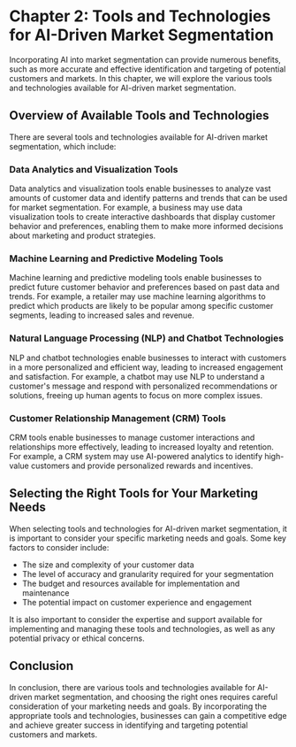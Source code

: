 Chapter 2: Tools and Technologies for AI-Driven Market Segmentation
===================================================================

Incorporating AI into market segmentation can provide numerous benefits, such as more accurate and effective identification and targeting of potential customers and markets. In this chapter, we will explore the various tools and technologies available for AI-driven market segmentation.

Overview of Available Tools and Technologies
--------------------------------------------

There are several tools and technologies available for AI-driven market segmentation, which include:

### Data Analytics and Visualization Tools

Data analytics and visualization tools enable businesses to analyze vast amounts of customer data and identify patterns and trends that can be used for market segmentation. For example, a business may use data visualization tools to create interactive dashboards that display customer behavior and preferences, enabling them to make more informed decisions about marketing and product strategies.

### Machine Learning and Predictive Modeling Tools

Machine learning and predictive modeling tools enable businesses to predict future customer behavior and preferences based on past data and trends. For example, a retailer may use machine learning algorithms to predict which products are likely to be popular among specific customer segments, leading to increased sales and revenue.

### Natural Language Processing (NLP) and Chatbot Technologies

NLP and chatbot technologies enable businesses to interact with customers in a more personalized and efficient way, leading to increased engagement and satisfaction. For example, a chatbot may use NLP to understand a customer's message and respond with personalized recommendations or solutions, freeing up human agents to focus on more complex issues.

### Customer Relationship Management (CRM) Tools

CRM tools enable businesses to manage customer interactions and relationships more effectively, leading to increased loyalty and retention. For example, a CRM system may use AI-powered analytics to identify high-value customers and provide personalized rewards and incentives.

Selecting the Right Tools for Your Marketing Needs
--------------------------------------------------

When selecting tools and technologies for AI-driven market segmentation, it is important to consider your specific marketing needs and goals. Some key factors to consider include:

* The size and complexity of your customer data
* The level of accuracy and granularity required for your segmentation
* The budget and resources available for implementation and maintenance
* The potential impact on customer experience and engagement

It is also important to consider the expertise and support available for implementing and managing these tools and technologies, as well as any potential privacy or ethical concerns.

Conclusion
----------

In conclusion, there are various tools and technologies available for AI-driven market segmentation, and choosing the right ones requires careful consideration of your marketing needs and goals. By incorporating the appropriate tools and technologies, businesses can gain a competitive edge and achieve greater success in identifying and targeting potential customers and markets.
